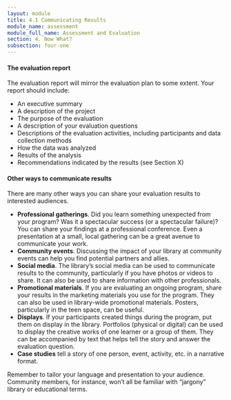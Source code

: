 ```yaml
---
layout: module
title: 4.1 Communicating Results
module_name: assessment
module_full_name: Assessment and Evaluation
section: 4. Now What?
subsection: four-one
---
```


#### The evaluation report 

The evaluation report will mirror the evaluation plan to some extent. Your report should include:  

- An executive summary 
- A description of the project 
- The purpose of the evaluation 
- A description of your evaluation questions 
- Descriptions of the evaluation activities, including participants and data collection methods 
- How the data was analyzed 
- Results of the analysis 
- Recommendations indicated by the results (see Section X) 

#### Other ways to communicate results 

There are many other ways you can share your evaluation results to interested audiences.  

- **Professional gatherings**. Did you learn something unexpected from your program? Was it a spectacular success (or a spectacular failure)? You can share your findings at a professional conference. Even a presentation at a small, local gathering can be a great avenue to communicate your work.   
- **Community events**. Discussing the impact of your library at community events can help you find potential partners and allies. 
- **Social media**. The library’s social media can be used to communicate results to the community, particularly if you have photos or videos to share. It can also be used to share information with other professionals.  
- **Promotional materials**. If you are evaluating an ongoing program, share your results in the marketing materials you use for the program. They can also be used in library-wide promotional materials. Posters, particularly in the teen space, can be useful. 
- **Displays**. If your participants created things during the program, put them on display in the library. Portfolios (physical or digital) can be used to display the creative works of one learner or a group of them. They can be accompanied by text that helps tell the story and answer the evaluation question.  
- **Case studies** tell a story of one person, event, activity, etc. in a narrative format.  

Remember to tailor your language and presentation to your audience. Community members, for instance, won’t all be familiar with “jargony” library or educational terms.

